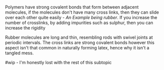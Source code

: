 Polymers have strong covalent bonds that form between adjacent molecules, if the molecules don't have many cross links, then they can slide over each other quite easily - *An Example being rubber*. If you increase the number of crosslinks, by adding impurities such as sulphur, then you can increase the rigidity

Rubber molecules are long and thin, resembling rods with swivel joints at periodic intervals. The cross links are strong covalent bonds however this aspect isn't that common in naturally forming latex, hence why it isn't a tangled mess.

#wip - I'm honestly lost with the rest of this subtopic